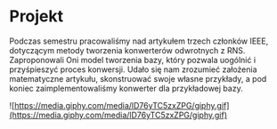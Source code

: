# Projekt

Podczas semestru pracowaliśmy nad artykułem trzech członków IEEE, dotyczącym metody tworzenia konwerterów odwrotnych z RNS. Zaproponowali Oni model tworzenia bazy, który pozwala uogólnić i przyśpieszyć proces konwersji. Udało się nam zrozumieć założenia matematyczne artykułu, skonstruować swoje własne przykłady, a pod koniec zaimplementowaliśmy konwerter dla przykładowej bazy.

![https://media.giphy.com/media/lD76yTC5zxZPG/giphy.gif](https://media.giphy.com/media/lD76yTC5zxZPG/giphy.gif)
